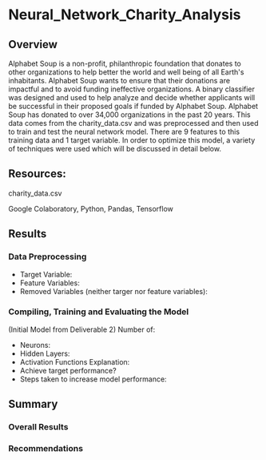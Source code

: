 # Neural_Network_Charity_Analysis
## Overview 
Alphabet Soup is a non-profit, philanthropic foundation that donates to other organizations to help better the world and well being of all Earth's inhabitants. Alphabet Soup wants to ensure that their donations are impactful and to avoid funding ineffective organizations. A binary classifier was designed and used to help analyze and decide whether applicants will be successful in their proposed goals if funded by Alphabet Soup. 
Alphabet Soup has donated to over 34,000 organizations in the past 20 years. This data comes from the charity_data.csv and was preprocessed and then used to train and test the neural network model. There are 9 features to this training data and 1 target variable. In order to optimize this model, a variety of techniques were used which will be discussed in detail below. 
## Resources: 
charity_data.csv

Google Colaboratory, Python, Pandas, Tensorflow
## Results
### Data Preprocessing
- Target Variable:
- Feature Variables:
- Removed Variables (neither targer nor feature variables):
### Compiling, Training and Evaluating the Model
(Initial Model from Deliverable 2)
Number of:
- Neurons:
- Hidden Layers:
- Activation Functions
Explanation:
- Achieve target performance?
- Steps taken to increase model performance:

## Summary
### Overall Results
### Recommendations

